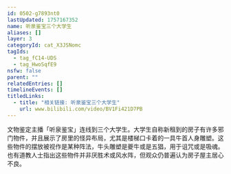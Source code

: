 ```yaml
---
id: 0502-g7893nt0
lastUpdated: 1757167352
name: 听泉鉴宝三个大学生
aliases: []
layer: 3
categoryId: cat_X3JSNomc
tagIds:
  - tag_fC14-UDS
  - tag_HwoSqfE9
nsfw: false
parent: ""
relatedEntries: []
timelineEvents: []
titledLinks:
  - title: "相关链接: 听泉鉴宝三个大学生"
    url: www.bilibili.com/video/BV1Fi421D7PB
---
```


文物鉴定主播「听泉鉴宝」连线到三个大学生。大学生自称新租到的房子有许多邪门物件，并且展示了房里的怪异布局，尤其是楼梯口卡着的一具牛首人身雕塑。这些物件的摆放被视作是某种阵法，牛头雕塑是夔牛或是五猖，用于诅咒或是吸魂。也有道教人士指出这些物件并非厌胜术或风水阵，但观众仍普遍认为房子屋主居心不良。